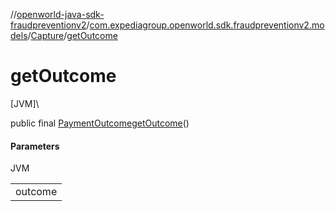 //[openworld-java-sdk-fraudpreventionv2](../../../index.md)/[com.expediagroup.openworld.sdk.fraudpreventionv2.models](../index.md)/[Capture](index.md)/[getOutcome](get-outcome.md)

# getOutcome

[JVM]\

public final [PaymentOutcome](../-payment-outcome/index.md)[getOutcome](get-outcome.md)()

#### Parameters

JVM

| |
|---|
| outcome |
